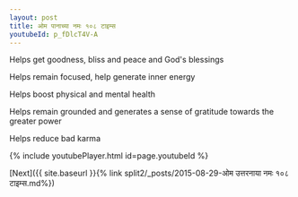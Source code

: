 ```yaml
---
layout: post
title: ओम पानाच्या नमः १०८ टाइम्स
youtubeId: p_fDlcT4V-A
---
```

 
 
Helps get goodness, bliss and peace and God's blessings
 
Helps remain focused, help generate inner energy 
 
Helps boost physical and mental health 
 
Helps remain grounded and generates a sense of gratitude towards the greater power 
 
Helps reduce bad karma
 
 
 
 


{% include youtubePlayer.html id=page.youtubeId %}
 
[Next]({{ site.baseurl }}{% link  split2/_posts/2015-08-29-ओम उत्तरनाया नमः १०८ टाइम्स.md%})
 
